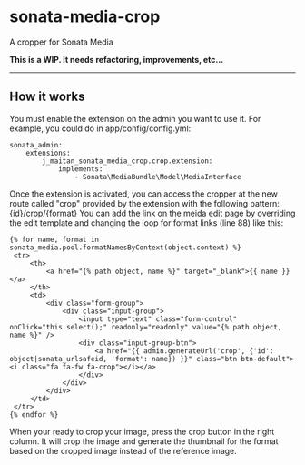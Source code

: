 # sonata-media-crop
A cropper for Sonata Media


**This is a WIP. It needs refactoring, improvements, etc...**


----------


How it works
------------

You must enable the extension on the admin you want to use it. For example, you could do in app/config/config.yml:

    sonata_admin:
        extensions:
            j_maitan_sonata_media_crop.crop.extension:
                implements:
                    - Sonata\MediaBundle\Model\MediaInterface

Once the extension is activated, you can access the cropper at the new route called "crop" provided by the extension with the following pattern: {id}/crop/{format}
You can add the link on the meida edit page by overriding the edit template and changing the loop for format links (line 88) like this:

    {% for name, format in sonata_media.pool.formatNamesByContext(object.context) %}
     <tr>
         <th>
             <a href="{% path object, name %}" target="_blank">{{ name }}</a>
         </th>
         <td>
             <div class="form-group">
                 <div class="input-group">
                     <input type="text" class="form-control" onClick="this.select();" readonly="readonly" value="{% path object, name %}" />
                     <div class="input-group-btn">
                         <a href="{{ admin.generateUrl('crop', {'id': object|sonata_urlsafeid, 'format': name}) }}" class="btn btn-default"><i class="fa fa-fw fa-crop"></i></a>
                     </div>
                 </div>
             </div>
         </td>
     </tr>
    {% endfor %}

When your ready to crop your image, press the crop button in the right column. It will crop the image and generate the thumbnail for the format based on the cropped image instead of the reference image.

